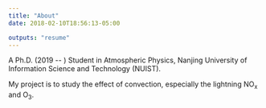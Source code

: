 ```yaml
---
title: "About"
date: 2018-02-10T18:56:13-05:00

outputs: "resume"
---
```


<p>A Ph.D. (2019 -- ) Student in Atmospheric Physics, Nanjing University of Information Science and Technology (NUIST).</p>

<p>My project is to study the effect of convection, especially the lightning NO<sub>x</sub> and O<sub>3</sub>.</p>

